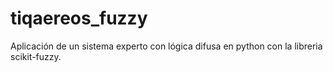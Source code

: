 # tiqaereos_fuzzy
Aplicación de un sistema experto con lógica difusa en python con la libreria scikit-fuzzy.
